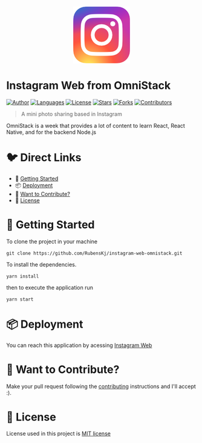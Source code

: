 <p align="center">
   <img src=".github/instagram-logo.png" width="150"/>
</p>

# Instagram Web from OmniStack

[![Author](https://img.shields.io/badge/author-RubensKj-00cc74?style=flat-square)](https://github.com/RubensKj)
[![Languages](https://img.shields.io/github/languages/count/RubensKj/instagram-web-omnistack?color=00cc74&style=flat-square)](#)
[![License](https://img.shields.io/github/license/RubensKj/instagram-web-omnistack?color=00cc74&style=flat-square)](https://github.com/RubensKj/instagram-web-omnistack/LICENSE)
[![Stars](https://img.shields.io/github/stars/RubensKj/instagram-web-omnistack?color=00cc74&style=flat-square)](https://github.com/RubensKj/instagram-web-omnistack/stargazers)
[![Forks](https://img.shields.io/github/forks/RubensKj/instagram-web-omnistack?color=00cc74&style=flat-square)](https://github.com/RubensKj/instagram-web-omnistack/network/members)
[![Contributors](https://img.shields.io/github/contributors/RubensKj/instagram-web-omnistack?color=00cc74&style=flat-square)](https://github.com/RubensKj/instagram-web-omnistack/graphs/contributors)


>  A mini photo sharing based in Instagram

<p>OmniStack is a week that provides a lot of content to learn React, React Native, and for the backend Node.js</p>

<!-- <p align="left"><img src="https://raw.githubusercontent.com/RubensKj/instagram-web-omnistack/master/.github/admin.gif"/></p>
<p align="left"><img src="https://raw.githubusercontent.com/RubensKj/instagram-web-omnistack/master/.github/admin.gif"/></p>
<p align="left"><img src="https://raw.githubusercontent.com/RubensKj/instagram-web-omnistack/master/.github/admin.gif"/></p>
<br/> -->

# 🐦 Direct Links
 * 🚀 [Getting Started](#rocket-getting-started)
 * 📦 [Deployment](#package-deployment)
 * 🎉 [Want to Contribute?](#tada-want-to-contribute)
 * 📕 [License](#closed_book-license)


# :rocket: Getting Started

To clone the project in your machine

```git
git clone https://github.com/RubensKj/instagram-web-omnistack.git
```

To install the dependencies.

```
yarn install
```

then to execute the application run 

```
yarn start
```

# :package: Deployment

You can reach this application by acessing [Instagram Web](https://instagram-web.now.sh/)

# :tada: Want to Contribute?

Make your pull request following the [contributing](https://github.com/RubensKj/instagram-web-omnistack/blob/master/CONTRIBUTING.md) instructions and I'll accept :).

# :closed_book: License

License used in this project is [MIT license](https://github.com/RubensKj/instagram-web-omnistack/blob/master/LICENSE)